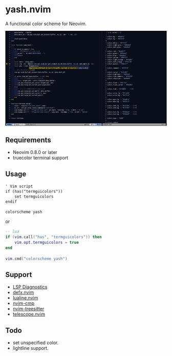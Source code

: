 # yash.nvim
A functional color scheme for Neovim.

![Sample image](image/sample2.png)

## Requirements
- Neovim 0.8.0 or later
- truecolor terminal support

## Usage
```vim
' Vim script
if (has("termguicolors"))
    set termguicolors
endif

colorscheme yash
```
or
```lua
-- lua
if (vim.call("has", "termguicolors")) then
    vim.opt.termguicolors = true
end

vim.cmd("colorscheme yash")
```

## Support
- [LSP Diagnostics](https://neovim.io/doc/user/lsp.html)
- [defx.nvim](https://github.com/Shougo/defx.nvim)
- [lualine.nvim](https://github.com/nvim-lualine/lualine.nvim)
- [nvim-cmp](https://github.com/hrsh7th/nvim-cmp)
- [nvim-treesitter](https://github.com/nvim-treesitter/nvim-treesitter)
- [telescope.nvim](https://github.com/nvim-telescope/telescope.nvim)

## Todo
- set unspecified color.
- lightline support.
